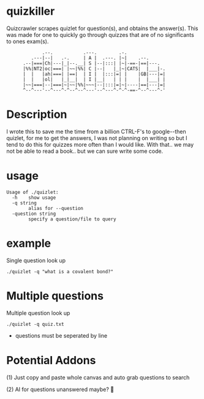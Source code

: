 # quizkiller
Quizcrawler scrapes quizlet for question(s), and obtains the answer(s). This was made for one to quickly go through quizzes that are of no significants to ones exam(s).

```
             .--.           .---.        .-.
         .---|--|   .-.     | A |  .---. |~|    .--.
      .--|===|Ch|---|_|--.__| S |--|:::| |~|-==-|==|---.
      |%%|NT2|oc|===| |~~|%%| C |--|   |_|~|CATS|  |___|-.
      |  |   |ah|===| |==|  | I |  |:::|=| |    |GB|---|=|
      |  |   |ol|   |_|__|  | I |__|   | | |    |  |___| |
      |~~|===|--|===|~|~~|%%|~~~|--|:::|=|~|----|==|---|=|
      ^--^---'--^---^-^--^--^---'--^---^-^-^-==-^--^---^-'
```

# Description
I wrote this to save me the time from a billion CTRL-F's to google--then quizlet, for me to get the answers, I was not planning on writing so but I tend to do this for quizzes more often than I would like. With that.. we may not be able to read a book.. but we can sure write some code.

# usage
```
Usage of ./quizlet:
  -h    show usage
  -q string
        alias for --question
  -question string
        specify a question/file to query
  ```

# example
Single question look up
```
./quizlet -q "what is a covalent bond?"
```

# Multiple questions
Multiple question look up
```
./quizlet -q quiz.txt
```
- questions must be seperated by line

# Potential Addons
  (1) Just copy and paste whole canvas and auto grab questions to search

  (2) AI for questions unanswered maybe? 👀
